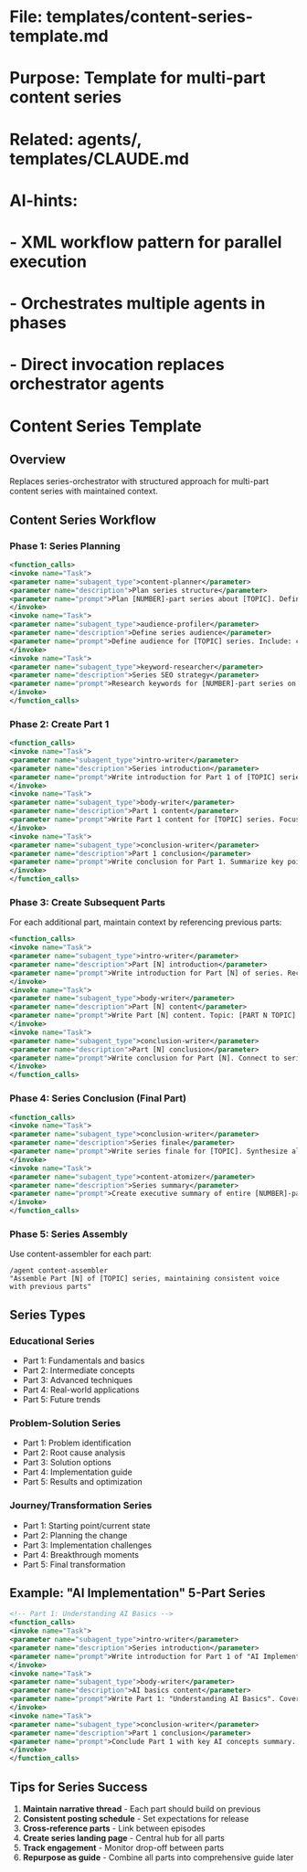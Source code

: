 # File: templates/content-series-template.md
# Purpose: Template for multi-part content series
# Related: agents/, templates/CLAUDE.md
# AI-hints:
# - XML workflow pattern for parallel execution
# - Orchestrates multiple agents in phases
# - Direct invocation replaces orchestrator agents

# Content Series Template

## Overview
Replaces series-orchestrator with structured approach for multi-part content series with maintained context.

## Content Series Workflow

### Phase 1: Series Planning
```xml
<function_calls>
<invoke name="Task">
<parameter name="subagent_type">content-planner</parameter>
<parameter name="description">Plan series structure</parameter>
<parameter name="prompt">Plan [NUMBER]-part series about [TOPIC]. Define: overarching narrative, individual episode topics, progression/build-up, target length per part.</parameter>
</invoke>
<invoke name="Task">
<parameter name="subagent_type">audience-profiler</parameter>
<parameter name="description">Define series audience</parameter>
<parameter name="prompt">Define audience for [TOPIC] series. Include: commitment level for multi-part content, preferred format, consumption patterns.</parameter>
</invoke>
<invoke name="Task">
<parameter name="subagent_type">keyword-researcher</parameter>
<parameter name="description">Series SEO strategy</parameter>
<parameter name="prompt">Research keywords for [NUMBER]-part series on [TOPIC]. Include series-specific terms, episode variations, long-tail opportunities.</parameter>
</invoke>
</function_calls>
```

### Phase 2: Create Part 1
```xml
<function_calls>
<invoke name="Task">
<parameter name="subagent_type">intro-writer</parameter>
<parameter name="description">Series introduction</parameter>
<parameter name="prompt">Write introduction for Part 1 of [TOPIC] series. Hook readers, preview entire series, establish value proposition.</parameter>
</invoke>
<invoke name="Task">
<parameter name="subagent_type">body-writer</parameter>
<parameter name="description">Part 1 content</parameter>
<parameter name="prompt">Write Part 1 content for [TOPIC] series. Focus: [PART 1 TOPIC]. Include hooks for Part 2. Length: [WORD COUNT].</parameter>
</invoke>
<invoke name="Task">
<parameter name="subagent_type">conclusion-writer</parameter>
<parameter name="description">Part 1 conclusion</parameter>
<parameter name="prompt">Write conclusion for Part 1. Summarize key points, tease Part 2 content, include CTA to follow series.</parameter>
</invoke>
</function_calls>
```

### Phase 3: Create Subsequent Parts
For each additional part, maintain context by referencing previous parts:

```xml
<function_calls>
<invoke name="Task">
<parameter name="subagent_type">intro-writer</parameter>
<parameter name="description">Part [N] introduction</parameter>
<parameter name="prompt">Write introduction for Part [N] of series. Recap Part [N-1], bridge to current topic: [PART N TOPIC].</parameter>
</invoke>
<invoke name="Task">
<parameter name="subagent_type">body-writer</parameter>
<parameter name="description">Part [N] content</parameter>
<parameter name="prompt">Write Part [N] content. Topic: [PART N TOPIC]. Build on: [paste key points from previous parts]. Length: [WORD COUNT].</parameter>
</invoke>
<invoke name="Task">
<parameter name="subagent_type">conclusion-writer</parameter>
<parameter name="description">Part [N] conclusion</parameter>
<parameter name="prompt">Write conclusion for Part [N]. Connect to series arc, preview next part (or series conclusion if final).</parameter>
</invoke>
</function_calls>
```

### Phase 4: Series Conclusion (Final Part)
```xml
<function_calls>
<invoke name="Task">
<parameter name="subagent_type">conclusion-writer</parameter>
<parameter name="description">Series finale</parameter>
<parameter name="prompt">Write series finale for [TOPIC]. Synthesize all [NUMBER] parts, provide actionable takeaways, strong final CTA.</parameter>
</invoke>
<invoke name="Task">
<parameter name="subagent_type">content-atomizer</parameter>
<parameter name="description">Series summary</parameter>
<parameter name="prompt">Create executive summary of entire [NUMBER]-part series. Extract key points from each part for overview document.</parameter>
</invoke>
</function_calls>
```

### Phase 5: Series Assembly
Use content-assembler for each part:
```
/agent content-assembler
"Assemble Part [N] of [TOPIC] series, maintaining consistent voice with previous parts"
```

## Series Types

### Educational Series
- Part 1: Fundamentals and basics
- Part 2: Intermediate concepts
- Part 3: Advanced techniques
- Part 4: Real-world applications
- Part 5: Future trends

### Problem-Solution Series
- Part 1: Problem identification
- Part 2: Root cause analysis
- Part 3: Solution options
- Part 4: Implementation guide
- Part 5: Results and optimization

### Journey/Transformation Series
- Part 1: Starting point/current state
- Part 2: Planning the change
- Part 3: Implementation challenges
- Part 4: Breakthrough moments
- Part 5: Final transformation

## Example: "AI Implementation" 5-Part Series

```xml
<!-- Part 1: Understanding AI Basics -->
<function_calls>
<invoke name="Task">
<parameter name="subagent_type">intro-writer</parameter>
<parameter name="description">Series introduction</parameter>
<parameter name="prompt">Write introduction for Part 1 of "AI Implementation" series. Hook: AI transformation statistics. Preview all 5 parts.</parameter>
</invoke>
<invoke name="Task">
<parameter name="subagent_type">body-writer</parameter>
<parameter name="description">AI basics content</parameter>
<parameter name="prompt">Write Part 1: "Understanding AI Basics". Cover ML vs AI, common applications, business value. 1500 words.</parameter>
</invoke>
<invoke name="Task">
<parameter name="subagent_type">conclusion-writer</parameter>
<parameter name="description">Part 1 conclusion</parameter>
<parameter name="prompt">Conclude Part 1 with key AI concepts summary. Tease Part 2: "Assessing Your AI Readiness".</parameter>
</invoke>
</function_calls>
```

## Tips for Series Success

1. **Maintain narrative thread** - Each part should build on previous
2. **Consistent posting schedule** - Set expectations for release
3. **Cross-reference parts** - Link between episodes
4. **Create series landing page** - Central hub for all parts
5. **Track engagement** - Monitor drop-off between parts
6. **Repurpose as guide** - Combine all parts into comprehensive guide later
